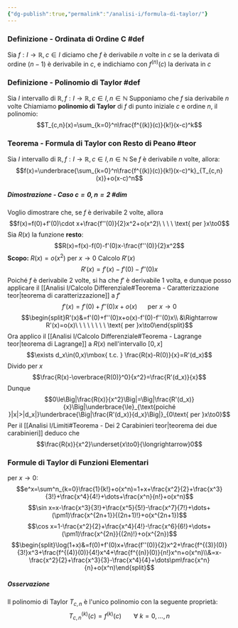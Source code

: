 ```yaml
---
{"dg-publish":true,"permalink":"/analisi-i/formula-di-taylor/"}
---
```


### Definizione - Ordinata di Ordine C #def 
Sia $f:I\to\mathbb{R},c\in I$
diciamo che $f$ è derivabile $n$ volte in $c$ se la derivata di ordine $(n-1)$ è derivabile in $c$, e indichiamo con $f^{(n)}(c)$ la derivata in $c$
### Definizione - Polinomio di Taylor #def
Sia $I$ intervallo di $\mathbb{R}, f:I\to\mathbb{R},c\in I,n\in\mathbb{N}$
Supponiamo che $f$ sia derivabile $n$ volte
Chiamiamo **polinomio di Taylor** di $f$ di punto iniziale $c$ e ordine $n$, il polinomio:
$$T_{c,n}(x)=\sum_{k=0}^n\frac{f^{(k)}(c)}{k!}(x-c)^k$$

### Teorema - Formula di Taylor con Resto di Peano #teor
Sia $I$ intervallo di $\mathbb{R}, f:I\to\mathbb{R},c\in I,n\in\mathbb{N}$
Se $f$ è derivabile $n$ volte, allora:
$$f(x)=\underbrace{\sum_{k=0}^n\frac{f^{(k)}(c)}{k!}(x-c)^k}_{T_{c,n}(x)}+o(x-c)^n$$
##### Dimostrazione - Caso $c=0,n=2$ #dim 
Voglio dimostrare che, se $f$ è derivabile $2$ volte, allora
$$f(x)=f(0)+f'(0)\cdot x+\frac{f''(0)}{2}x^2+o(x^2)\ \ \ \ \text{ per }x\to0$$
Sia $R(x)$ la funzione **resto**:
$$R(x)=f(x)-f(0)-f'(0)x-\frac{f''(0)}{2}x^2$$
**Scopo:** $R(x)=o(x^2)$ per $x\to0$
Calcolo $R'(x)$
$$R'(x)=f'(x)-f'(0)-f''(0)x$$
Poiché $f$ è derivabile 2 volte, si ha che $f'$ è derivabile 1 volta, e dunque posso applicare il [[Analisi I/Calcolo Differenziale#Teorema - Caratterizzazione teor\|teorema di caratterizzazione]] a $f'$
$$f'(x)=f'(0)+f''(0)x+o(x)\ \ \ \ \ \text{ per }x\to0$$
$$\begin{split}R'(x)&=f'(0)+f''(0)x+o(x)-f'(0)-f''(0)x\\ &\Rightarrow R'(x)=o(x)\ \ \ \ \ \ \ \ \text{ per }x\to0\end{split}$$
Ora applico il [[Analisi I/Calcolo Differenziale#Teorema - Lagrange teor\|teorema di Lagrange]] a $R(x)$ nell'intervallo $[0,x]$
$$\exists d_x\in(0,x)\mbox{ t.c. } \frac{R(x)-R(0)}{x}=R'(d_x)$$
Divido per $x$
$$\frac{R(x)-\overbrace{R(0)}^0}{x^2}=\frac{R'(d_x)}{x}$$
Dunque
$$0\le\Big|\frac{R(x)}{x^2}\Big|=\Big|\frac{R'(d_x)}{x}\Big|\underbrace{\le}_{\text{poiché }|x|>|d_x|}\underbrace{\Big|\frac{R'(d_x)}{d_x}\Big|}_{0\text{ per }x\to0}$$
Per il [[Analisi I/Limiti#Teorema - Dei 2 Carabinieri teor\|teorema dei due carabinieri]] deduco che
$$\frac{R(x)}{x^2}\underset{x\to0}{\longrightarrow}0$$
### Formule di Taylor di Funzioni Elementari
per $x\to0$:
$$e^x=\sum^n_{k=0}\frac{1}{k!}+o(x^n)=1+x+\frac{x^2}{2}+\frac{x^3}{3!}+\frac{x^4}{4!}+\dots+\frac{x^n}{n!}+o(x^n)$$
$$\sin x=x-\frac{x^3}{3!}+\frac{x^5}{5!}-\frac{x^7}{7!}+\dots+(\pm1)\frac{x^{2n+1}}{(2n+1)!}+o(x^{2n+1})$$
$$\cos x=1-\frac{x^2}{2}+\frac{x^4}{4!}-\frac{x^6}{6!}+\dots+(\pm1)\frac{x^{2n}}{(2n)!}+o(x^{2n})$$
$$\begin{split}\log(1+x)&=f(0)+f'(0)x+\frac{f''(0)}{2}x^2+\frac{f^{(3)}(0)}{3!}x^3+\frac{f^{(4)}(0)}{4!}x^4+\frac{f^{(n)}(0)}{n!}x^n+o(x^n)\\&=x-\frac{x^2}{2}+\frac{x^3}{3}-\frac{x^4}{4}+\dots\pm\frac{x^n}{n}+o(x^n)\end{split}$$
##### Osservazione
Il polinomio di Taylor $T_{c,n}$ è l'unico polinomio con la seguente proprietà:
$$T_{c,n}^{(k)}(c)=f^{(k)}(c)\ \ \ \ \ \ \ \forall\ k=0,...,n$$